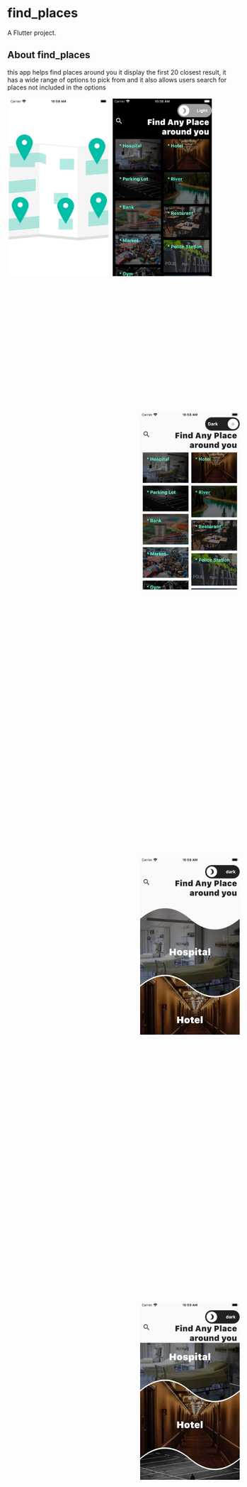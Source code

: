 # find_places

A Flutter project.

## About find_places

this app helps find places around you
it display the first 20 closest result, it has a wide range of options to pick from and it also allows users search for places not included in the options






<img src="assets/app_1.png" height=400px style="
    margin: 3px;" />
<img src="assets/app_2.png" height=400px style="
    margin: 3px;" />
<img src="assets/app_3.png" height=400px style="
    margin: 300px;" />
<img src="assets/app_4.png" height=400px style="
    margin: 300px;" />
<img src="assets/app_5.png" height=400px style="
    margin: 300px;" />
<img src="assets/app_6.png" height=400px style="
    margin: 300px;" />
<img src="assets/app_7.png" height=400px style="
    margin: 300px;" />
<img src="assets/app_8.png" height=400px style="
    margin: 300px;" />
<img src="assets/app_9.png" height=400px style="
    margin: 300px;" />
<img src="assets/app_10.png" height=400px style="
    margin: 300px;" />
<img src="assets/app_11.png" height=400px style="
    margin: 300px;" />
<img src="assets/app_12.png" height=400px style="
    margin: 300px;" />

